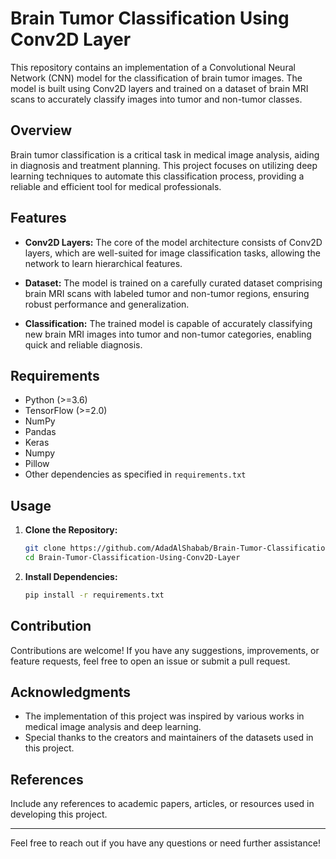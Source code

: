 # Brain Tumor Classification Using Conv2D Layer
This repository contains an implementation of a Convolutional Neural Network (CNN) model for the classification of brain tumor images. The model is built using Conv2D layers and trained on a dataset of brain MRI scans to accurately classify images into tumor and non-tumor classes.
## Overview

Brain tumor classification is a critical task in medical image analysis, aiding in diagnosis and treatment planning. This project focuses on utilizing deep learning techniques to automate this classification process, providing a reliable and efficient tool for medical professionals.

## Features

- **Conv2D Layers:** The core of the model architecture consists of Conv2D layers, which are well-suited for image classification tasks, allowing the network to learn hierarchical features.
  
- **Dataset:** The model is trained on a carefully curated dataset comprising brain MRI scans with labeled tumor and non-tumor regions, ensuring robust performance and generalization.

- **Classification:** The trained model is capable of accurately classifying new brain MRI images into tumor and non-tumor categories, enabling quick and reliable diagnosis.

## Requirements

- Python (>=3.6)
- TensorFlow (>=2.0)
- NumPy
- Pandas
- Keras
- Numpy
- Pillow
- Other dependencies as specified in `requirements.txt`

## Usage

1. **Clone the Repository:**
   ```bash
   git clone https://github.com/AdadAlShabab/Brain-Tumor-Classification-Using-Conv2D-Layer.git
   cd Brain-Tumor-Classification-Using-Conv2D-Layer
   ```

2. **Install Dependencies:**
   ```bash
   pip install -r requirements.txt
   ```

## Contribution

Contributions are welcome! If you have any suggestions, improvements, or feature requests, feel free to open an issue or submit a pull request.


## Acknowledgments

- The implementation of this project was inspired by various works in medical image analysis and deep learning.
- Special thanks to the creators and maintainers of the datasets used in this project.

## References

Include any references to academic papers, articles, or resources used in developing this project.

---

Feel free to reach out if you have any questions or need further assistance!
